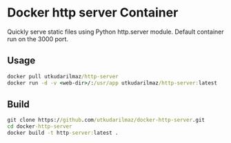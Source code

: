 # Docker http server Container

Quickly serve static files using Python http.server module. 
Default container run on the 3000 port.

## Usage ##

``` cmd
docker pull utkudarilmaz/http-server
docker run -d -v <web-dir>/:/usr/app utkudarilmaz/http-server:latest
```

## Build ##

``` cmd
git clone https://github.com/utkudarilmaz/docker-http-server.git
cd docker-http-server
docker build -t http-server:latest .
``` 

